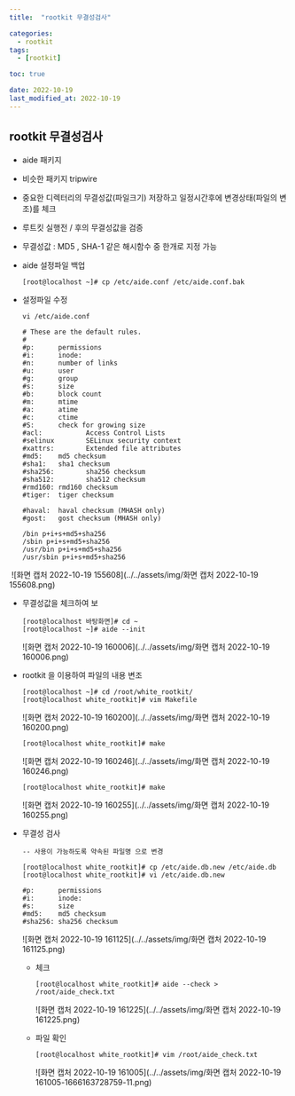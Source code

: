 ```yaml
---
title:  "rootkit 무결성검사" 

categories:
  - rootkit
tags:
  - [rootkit]

toc: true

date: 2022-10-19
last_modified_at: 2022-10-19
---
```


## rootkit 무결성검사

- aide 패키지

- 비슷한 패키지 tripwire

- 중요한 디렉터리의 무결성값(파일크기) 저장하고 일정시간후에 변경상태(파일의 변조)를 체크

- 루트킷 실행전 / 후의 무결성값을 검증

- 무결성값 : MD5 , SHA-1  같은 해시함수 중 한개로 지정 가능

- aide 설정파일 백업

  ```
  [root@localhost ~]# cp /etc/aide.conf /etc/aide.conf.bak
  ```

- 설정파일 수정

  ```
  vi /etc/aide.conf
  
  # These are the default rules.
  #
  #p:      permissions
  #i:      inode:
  #n:      number of links
  #u:      user
  #g:      group
  #s:      size
  #b:      block count
  #m:      mtime
  #a:      atime
  #c:      ctime
  #S:      check for growing size
  #acl:           Access Control Lists
  #selinux        SELinux security context
  #xattrs:        Extended file attributes
  #md5:    md5 checksum
  #sha1:   sha1 checksum
  #sha256:        sha256 checksum
  #sha512:        sha512 checksum
  #rmd160: rmd160 checksum
  #tiger:  tiger checksum
  
  #haval:  haval checksum (MHASH only)
  #gost:   gost checksum (MHASH only)
  ```

  ```
  /bin p+i+s+md5+sha256
  /sbin p+i+s+md5+sha256
  /usr/bin p+i+s+md5+sha256
  /usr/sbin p+i+s+md5+sha256
  ```

​	![화면 캡처 2022-10-19 155608](../../assets/img/화면 캡처 2022-10-19 155608.png)

- 무결성값을 체크하여 보

  ```
  [root@localhost 바탕화면]# cd ~
  [root@localhost ~]# aide --init
  ```

  ![화면 캡처 2022-10-19 160006](../../assets/img/화면 캡처 2022-10-19 160006.png)

- rootkit 을 이용하여 파일의 내용 변조

  ```
  [root@localhost ~]# cd /root/white_rootkit/
  [root@localhost white_rootkit]# vim Makefile
  ```

  ![화면 캡처 2022-10-19 160200](../../assets/img/화면 캡처 2022-10-19 160200.png)

  ```
  [root@localhost white_rootkit]# make
  ```

  ![화면 캡처 2022-10-19 160246](../../assets/img/화면 캡처 2022-10-19 160246.png)

  ```
  [root@localhost white_rootkit]# make
  ```

  ![화면 캡처 2022-10-19 160255](../../assets/img/화면 캡처 2022-10-19 160255.png)

- 무결성 검사

  ```
  -- 사용이 가능하도록 약속된 파일명 으로 변경
  
  [root@localhost white_rootkit]# cp /etc/aide.db.new /etc/aide.db
  [root@localhost white_rootkit]# vi /etc/aide.db.new
  
  #p:      permissions
  #i:      inode:
  #s:      size
  #md5:    md5 checksum
  #sha256: sha256 checksum
  ```

  ![화면 캡처 2022-10-19 161125](../../assets/img/화면 캡처 2022-10-19 161125.png)

  - 체크

    ```
    [root@localhost white_rootkit]# aide --check > /root/aide_check.txt
    ```

    ![화면 캡처 2022-10-19 161225](../../assets/img/화면 캡처 2022-10-19 161225.png)

  - 파일 확인

    ```
    [root@localhost white_rootkit]# vim /root/aide_check.txt
    ```

    ![화면 캡처 2022-10-19 161005](../../assets/img/화면 캡처 2022-10-19 161005-1666163728759-11.png)